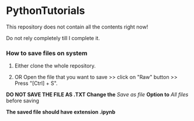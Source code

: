 # PythonTutorials

This repository does not contain all the contents right now!

Do not rely completely till I complete it.

### How to save files on system
1. Either clone the whole repository.

2. OR Open the file that you want to save >> click on "Raw" button >> Press "[Ctrl] + S".

**DO NOT SAVE THE FILE AS .TXT Change the** *Save as file* **Option to** *All files* before saving

**The saved file should have extension .ipynb**
